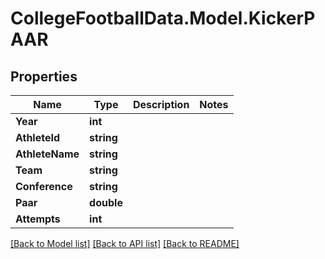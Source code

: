 # CollegeFootballData.Model.KickerPAAR

## Properties

Name | Type | Description | Notes
------------ | ------------- | ------------- | -------------
**Year** | **int** |  | 
**AthleteId** | **string** |  | 
**AthleteName** | **string** |  | 
**Team** | **string** |  | 
**Conference** | **string** |  | 
**Paar** | **double** |  | 
**Attempts** | **int** |  | 

[[Back to Model list]](../../README.md#documentation-for-models) [[Back to API list]](../../README.md#documentation-for-api-endpoints) [[Back to README]](../../README.md)

